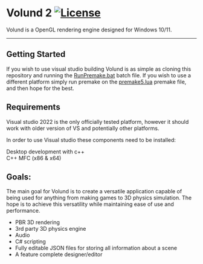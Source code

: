 # Volund 2 [![License](https://img.shields.io/badge/licence-MIT-green)](https://github.com/Kaj9296/Volund-2/LICENCE)


Volund is a OpenGL rendering engine designed for Windows 10/11.

***

## Getting Started

If you wish to use visual studio building Volund is as simple as cloning this repository and running the [RunPremake.bat](https://github.com/Kaj9296/Volund-2/blob/main/RunPremake.bat) batch file. If you wish to use a different platform simply run premake on the [premake5.lua](https://github.com/Kaj9296/Volund-2/blob/main/premake5.lua) premake file, and then hope for the best.

## Requirements

Visual studio 2022 is the only officially tested platform, however it should work with older version of VS and potentially other platforms.

In order to use Visual studio these components need to be installed:

Desktop development with c++  
C++ MFC (x86 & x64)  

## Goals:

The main goal for Volund is to create a versatile application capable of being used for anything from making games to 3D physics simulation. The hope is to achieve this versatility while maintaining ease of use and performance.

- PBR 3D rendering
- 3rd party 3D physics engine
- Audio 
- C# scripting
- Fully editable JSON files for storing all information about a scene
- A feature complete designer/editor
